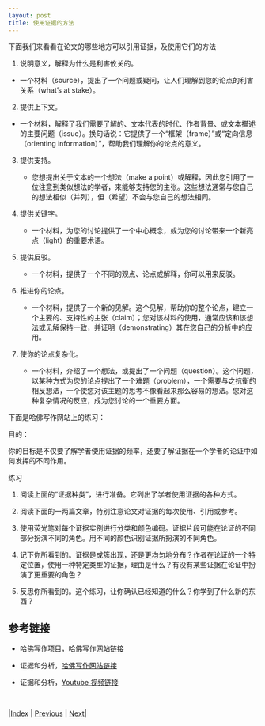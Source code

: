```yaml
---
layout: post
title: 使用证据的方法
---
```


下面我们来看看在论文的哪些地方可以引用证据，及使用它们的方法

1. 说明意义，解释为什么是利害攸关的。
  - 一个材料（source），提出了一个问题或疑问，让人们理解到您的论点的利害关系（what’s at stake）。

2. 提供上下文。
  - 一个材料，解释了我们需要了解的、文本代表的时代、作者背景、或文本描述的主要问题（issue）。换句话说：它提供了一个“框架（frame）”或“定向信息（orienting information）”，帮助我们理解你的论点的意义。

3. 提供支持。
   - 您想提出关于文本的一个想法（make a point）或解释，因此您引用了一位注意到类似想法的学者，来能够支持您的主张。这些想法通常与您自己的想法相似（并列），但（希望）不会与您自己的想法相同。

4. 提供关键字。
   - 一个材料，为您的讨论提供了一个中心概念，或为您的讨论带来一个新亮点（light）的重要术语。

5. 提供反驳。
   - 一个材料，提供了一个不同的观点、论点或解释，你可以用来反驳。

6. 推进你的论点。
   - 一个材料，提供了一个新的见解。这个见解，帮助你的整个论点，建立一个主要的、支持性的主张（claim）；您对该材料的使用，通常应该和该想法或见解保持一致，并证明（demonstrating）其在您自己的分析中的应用。

7. 使你的论点复杂化。
   - 一个材料，介绍了一个想法，或提出了一个问题（question）。这个问题，以某种方式为您的论点提出了一个难题（problem），一个需要与之抗衡的相反想法，一个使您对该主题的思考不像看起来那么容易的想法。您对这种复杂情况的反应，成为您讨论的一个重要方面。

下面是哈佛写作网站上的练习：

目的：

你的目标是不仅要了解学者使用证据的频率，还要了解证据在一个学者的论证中如何发挥的不同作用。

练习

1. 阅读上面的“证据种类”，进行准备。它列出了学者使用证据的各种方式。

2. 阅读下面的一两篇文章，特别注意论文对证据的每次使用、引用或参考。

3. 使用荧光笔对每个证据实例进行分类和颜色编码。证据片段可能在论证的不同部分扮演不同的角色。用不同的颜色识别证据所扮演的不同角色。

4. 记下你所看到的。证据是成簇出现，还是更均匀地分布？作者在论证的一个特定位置，使用一种特定类型的证据，理由是什么？有没有某些证据在论证中扮演了更重要的角色？

5. 反思你所看到的。这个练习，让你确认已经知道的什么？你学到了什么新的东西？

## 参考链接

- 哈佛写作项目，[哈佛写作网站链接](https://www.harvardwrites.com/)

- 证据和分析，[哈佛写作网站链接](https://www.harvardwrites.com/evidence-analysis)

- 证据和分析，[Youtube 视频链接](https://youtu.be/eOkfT1QwZPQ)

<br/>

|[Index](../) | [Previous](4-2-evidence) | [Next](4-4-summary)|
